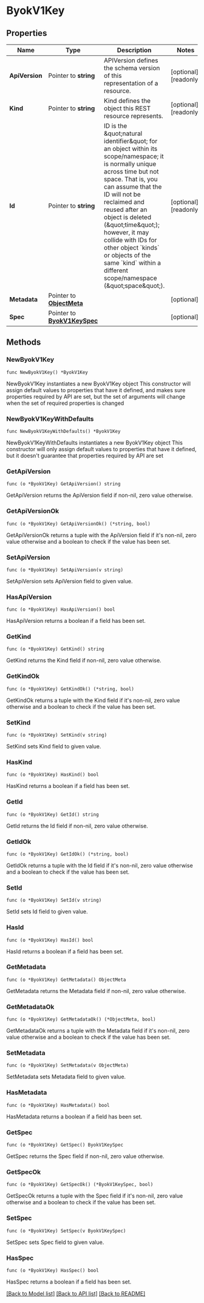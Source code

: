 # ByokV1Key

## Properties

Name | Type | Description | Notes
------------ | ------------- | ------------- | -------------
**ApiVersion** | Pointer to **string** | APIVersion defines the schema version of this representation of a resource. | [optional] [readonly] 
**Kind** | Pointer to **string** | Kind defines the object this REST resource represents. | [optional] [readonly] 
**Id** | Pointer to **string** | ID is the \&quot;natural identifier\&quot; for an object within its scope/namespace; it is normally unique across time but not space. That is, you can assume that the ID will not be reclaimed and reused after an object is deleted (\&quot;time\&quot;); however, it may collide with IDs for other object &#x60;kinds&#x60; or objects of the same &#x60;kind&#x60; within a different scope/namespace (\&quot;space\&quot;). | [optional] [readonly] 
**Metadata** | Pointer to [**ObjectMeta**](ObjectMeta.md) |  | [optional] 
**Spec** | Pointer to [**ByokV1KeySpec**](ByokV1KeySpec.md) |  | [optional] 

## Methods

### NewByokV1Key

`func NewByokV1Key() *ByokV1Key`

NewByokV1Key instantiates a new ByokV1Key object
This constructor will assign default values to properties that have it defined,
and makes sure properties required by API are set, but the set of arguments
will change when the set of required properties is changed

### NewByokV1KeyWithDefaults

`func NewByokV1KeyWithDefaults() *ByokV1Key`

NewByokV1KeyWithDefaults instantiates a new ByokV1Key object
This constructor will only assign default values to properties that have it defined,
but it doesn't guarantee that properties required by API are set

### GetApiVersion

`func (o *ByokV1Key) GetApiVersion() string`

GetApiVersion returns the ApiVersion field if non-nil, zero value otherwise.

### GetApiVersionOk

`func (o *ByokV1Key) GetApiVersionOk() (*string, bool)`

GetApiVersionOk returns a tuple with the ApiVersion field if it's non-nil, zero value otherwise
and a boolean to check if the value has been set.

### SetApiVersion

`func (o *ByokV1Key) SetApiVersion(v string)`

SetApiVersion sets ApiVersion field to given value.

### HasApiVersion

`func (o *ByokV1Key) HasApiVersion() bool`

HasApiVersion returns a boolean if a field has been set.

### GetKind

`func (o *ByokV1Key) GetKind() string`

GetKind returns the Kind field if non-nil, zero value otherwise.

### GetKindOk

`func (o *ByokV1Key) GetKindOk() (*string, bool)`

GetKindOk returns a tuple with the Kind field if it's non-nil, zero value otherwise
and a boolean to check if the value has been set.

### SetKind

`func (o *ByokV1Key) SetKind(v string)`

SetKind sets Kind field to given value.

### HasKind

`func (o *ByokV1Key) HasKind() bool`

HasKind returns a boolean if a field has been set.

### GetId

`func (o *ByokV1Key) GetId() string`

GetId returns the Id field if non-nil, zero value otherwise.

### GetIdOk

`func (o *ByokV1Key) GetIdOk() (*string, bool)`

GetIdOk returns a tuple with the Id field if it's non-nil, zero value otherwise
and a boolean to check if the value has been set.

### SetId

`func (o *ByokV1Key) SetId(v string)`

SetId sets Id field to given value.

### HasId

`func (o *ByokV1Key) HasId() bool`

HasId returns a boolean if a field has been set.

### GetMetadata

`func (o *ByokV1Key) GetMetadata() ObjectMeta`

GetMetadata returns the Metadata field if non-nil, zero value otherwise.

### GetMetadataOk

`func (o *ByokV1Key) GetMetadataOk() (*ObjectMeta, bool)`

GetMetadataOk returns a tuple with the Metadata field if it's non-nil, zero value otherwise
and a boolean to check if the value has been set.

### SetMetadata

`func (o *ByokV1Key) SetMetadata(v ObjectMeta)`

SetMetadata sets Metadata field to given value.

### HasMetadata

`func (o *ByokV1Key) HasMetadata() bool`

HasMetadata returns a boolean if a field has been set.

### GetSpec

`func (o *ByokV1Key) GetSpec() ByokV1KeySpec`

GetSpec returns the Spec field if non-nil, zero value otherwise.

### GetSpecOk

`func (o *ByokV1Key) GetSpecOk() (*ByokV1KeySpec, bool)`

GetSpecOk returns a tuple with the Spec field if it's non-nil, zero value otherwise
and a boolean to check if the value has been set.

### SetSpec

`func (o *ByokV1Key) SetSpec(v ByokV1KeySpec)`

SetSpec sets Spec field to given value.

### HasSpec

`func (o *ByokV1Key) HasSpec() bool`

HasSpec returns a boolean if a field has been set.


[[Back to Model list]](../README.md#documentation-for-models) [[Back to API list]](../README.md#documentation-for-api-endpoints) [[Back to README]](../README.md)


